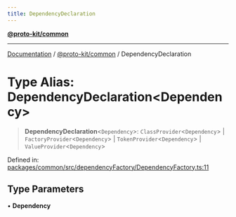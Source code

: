 ```yaml
---
title: DependencyDeclaration
---
```


[**@proto-kit/common**](../README.md)

***

[Documentation](../../../README.md) / [@proto-kit/common](../README.md) / DependencyDeclaration

# Type Alias: DependencyDeclaration\<Dependency\>

> **DependencyDeclaration**\<`Dependency`\>: `ClassProvider`\<`Dependency`\> \| `FactoryProvider`\<`Dependency`\> \| `TokenProvider`\<`Dependency`\> \| `ValueProvider`\<`Dependency`\>

Defined in: [packages/common/src/dependencyFactory/DependencyFactory.ts:11](https://github.com/proto-kit/framework/blob/28efa802e3737fc3b77339148b307ef7246f3ef1/packages/common/src/dependencyFactory/DependencyFactory.ts#L11)

## Type Parameters

• **Dependency**
